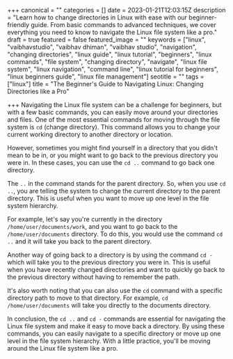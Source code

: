 +++
canonical = ""
categories = []
date = 2023-01-21T12:03:15Z
description = "Learn how to change directories in Linux with ease with our beginner-friendly guide. From basic commands to advanced techniques, we cover everything you need to know to navigate the Linux file system like a pro."
draft = true
featured = false
featured_image = ""
keywords = ["linux", "vaibhavstudio", "vaibhav dhiman", "vaibhav studio", "navigation", "changing directories", "linux guide", "linux tutorial", "beginners", "linux commands", "file system", "changing directory", "navigate", "linux file system", "linux navigation", "command line", "linux tutorial for beginners", "linux beginners guide", "linux file management"]
seotitle = ""
tags = ["linux"]
title = "The Beginner's Guide to Navigating Linux: Changing Directories like a Pro"

+++
Navigating the Linux file system can be a challenge for beginners, but with a few basic commands, you can easily move around your directories and files. One of the most essential commands for moving through the file system is `cd` (change directory). This command allows you to change your current working directory to another directory or location.

However, sometimes you might find yourself in a directory that you didn't mean to be in, or you might want to go back to the previous directory you were in. In these cases, you can use the `cd ..` command to go back one directory.

The `..` in the command stands for the parent directory. So, when you use `cd ..`, you are telling the system to change the current directory to the parent directory. This is useful when you want to move up one level in the file system hierarchy.

For example, let's say you're currently in the directory `/home/user/documents/work`, and you want to go back to the `/home/user/documents` directory. To do this, you would use the command `cd ..` and it will take you back to the parent directory.

Another way of going back to a directory is by using the command `cd -` which will take you to the previous directory you were in. This is useful when you have recently changed directories and want to quickly go back to the previous directory without having to remember the path.

It's also worth noting that you can also use the `cd` command with a specific directory path to move to that directory. For example, `cd /home/user/documents` will take you directly to the documents directory.

In conclusion, the `cd ..` and `cd -` commands are essential for navigating the Linux file system and make it easy to move back a directory. By using these commands, you can easily navigate to a specific directory or move up one level in the file system hierarchy. With a little practice, you'll be moving around the Linux file system like a pro.